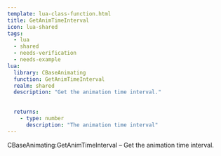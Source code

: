 ```yaml
---
template: lua-class-function.html
title: GetAnimTimeInterval
icon: lua-shared
tags:
  - lua
  - shared
  - needs-verification
  - needs-example
lua:
  library: CBaseAnimating
  function: GetAnimTimeInterval
  realm: shared
  description: "Get the animation time interval."
  
  
  returns:
    - type: number
      description: "The animation time interval"
---
```


<div class="lua__search__keywords">
CBaseAnimating:GetAnimTimeInterval &#x2013; Get the animation time interval.
</div>
